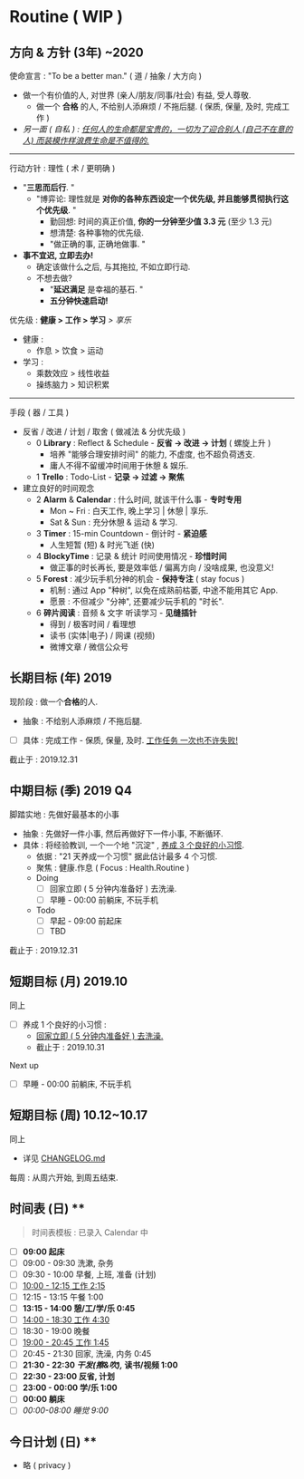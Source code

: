 # Routine ( WIP )

## 方向 & 方针 (3年) ~2020

使命宣言 : "To be a better man." ( 道 / 抽象 / 大方向 )

- 做一个有价值的人, 对世界 (亲人/朋友/同事/社会) 有益, 受人尊敬.
    - 做一个 **合格** 的人, 不给别人添麻烦 / 不拖后腿. ( 保质, 保量, 及时, 完成工作 )
- _另一面 ( 自私 ) : <u>任何人的生命都是宝贵的，一切为了迎合别人 (自己不在意的人) 而装模作样浪费生命是不值得的.</u>_

---

行动方针 : 理性 ( 术 / 更明确 )

- "**三思而后行**. "
    - "博弈论: 理性就是 **对你的各种东西设定一个优先级, 并且能够贯彻执行这个优先级**. "
        - 勤回想: 时间的真正价值, **你的一分钟至少值 3.3 元** (至少 1.3 元)
        - 想清楚: 各种事物的优先级.
        - "做正确的事, 正确地做事. "
- **事不宜迟, 立即去办!**
    - 确定该做什么之后, 与其拖拉, 不如立即行动.
    - 不想去做?
        - "**延迟满足** 是幸福的基石. "
        - **五分钟快速启动!**

优先级 : **健康 > 工作 > 学习** _> 享乐_

- 健康 :
    - 作息 > 饮食 > 运动
- 学习 :
    - 乘数效应 > 线性收益
    - 操练脑力 > 知识积累

---

手段 ( 器 / 工具 )

- 反省 / 改进 / 计划 / 取舍 ( 做减法 & 分优先级 )
    - 0 **Library** : Reflect & Schedule - **反省 → 改进 → 计划** ( 螺旋上升 )
        - 培养 "能够合理安排时间" 的能力, 不虚度, 也不超负荷透支.
        - 庸人不得不留缓冲时间用于休憩 & 娱乐.
    - 1 **Trello** : Todo-List - **记录 → 过滤 → 聚焦**
- 建立良好的时间观念
    - 2 **Alarm** & **Calendar** : 什么时间, 就该干什么事 - **专时专用** <!-- 闹钟 & 时间表 -->
        <!-- - Mon ~ Fri : 白天工作, 晚上学习, 节制享乐, 早睡早起. -->
        - Mon ~ Fri : 白天工作, 晚上学习 | 休憩 | 享乐.
        - Sat & Sun : 充分休憩 & 运动 & 学习.
    - 3 **Timer** : 15-min Countdown - 倒计时 - **紧迫感**
        - 人生短暂 (短) & 时光飞逝 (快)
    - 4 **BlockyTime** : 记录 & 统计 时间使用情况 - **珍惜时间**
        - 做正事的时长再长, 要是效率低 / 偏离方向 / 没啥成果, 也没意义!
    - 5 **Forest** : 减少玩手机分神的机会 - **保持专注** ( stay focus )
        - 机制 : 通过 App "种树", 以免在成熟前枯萎, 中途不能用其它 App.
        - 愿景 : 不但减少 "分神", 还要减少玩手机的 "时长".
    - 6 **碎片阅读** : 音频 & 文字 听读学习 - **见缝插针**
        - 得到 / 极客时间 / 看理想
        - 读书 (实体|电子) / 网课 (视频)
        - 微博文章 / 微信公众号

## 长期目标 (年) 2019

现阶段 : 做一个**合格**的人.

- 抽象 : 不给别人添麻烦 / 不拖后腿.
- [ ] 具体 : 完成工作 - 保质, 保量, 及时. <u>工作任务 一次也不许失败!</u>

截止于 : 2019.12.31

## 中期目标 (季) 2019 Q4

脚踏实地 : 先做好最基本的小事

- 抽象 : 先做好一件小事, 然后再做好下一件小事, 不断循环.
- 具体 : 将经验教训, 一个一个地 "沉淀" , <u>养成 3 个良好的小习惯</u>.
    - 依据 : "21 天养成一个习惯" 据此估计最多 4 个习惯.
    - 聚焦 : 健康.作息 ( Focus : Health.Routine )
    - Doing
        - [ ] 回家立即 ( 5 分钟内准备好 ) 去洗澡.
        - [ ] 早睡 - 00:00 前躺床, 不玩手机
    - Todo
        - [ ] 早起 - 09:00 前起床
        - [ ] TBD

截止于 : 2019.12.31

## 短期目标 (月) 2019.10

同上

- [ ] 养成 1 个良好的小习惯 :
    - <u>回家立即 ( 5 分钟内准备好 ) 去洗澡.</u>
    - 截止于 : 2019.10.31

Next up

- [ ] 早睡 - 00:00 前躺床, 不玩手机

## 短期目标 (周) 10.12~10.17

同上

- 详见 [CHANGELOG.md](CHANGELOG.md)

每周 : 从周六开始, 到周五结束.

## 时间表 (日) **

> 时间表模板 : 已录入 Calendar 中

- [ ] **09:00 起床**
- [ ] 09:00 - 09:30 洗漱, 杂务
- [ ] 09:30 - 10:00 早餐, 上班, 准备 (计划)
- [ ] <u>10:00 - 12:15 工作 2:15</u>
- [ ] 12:15 - 13:15 午餐 1:00
- [ ] **13:15 - 14:00 憩/工/学/乐 0:45**
- [ ] <u>14:00 - 18:30 工作 4:30</u>
- [ ] 18:30 - 19:00 晚餐
- [ ] <u>19:00 - 20:45 工作 1:45</u>
- [ ] 20:45 - 21:30 回家, 洗澡, 内务 0:45
- [ ] **21:30 - 22:30 _干发(擦&吹),_ 读书/视频 1:00**
- [ ] **22:30 - 23:00 反省, 计划**
- [ ] **23:00 - 00:00 学/乐 1:00**
- [ ] **00:00 躺床**
- [ ] _00:00-08:00 睡觉 9:00_

## 今日计划 (日) **

- 略 ( privacy )

